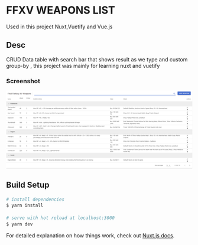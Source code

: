 # FFXV WEAPONS LIST
Used in this project Nuxt,Vuetify and Vue.js <br>

## Desc
CRUD Data table with search bar that shows result as we type and custom group-by , this project was mainly for learning nuxt and vuetify

### Screenshot
![ScreenShot](https://github.com/littlenines/nuxt-vuetify-FFXV-weapons-list/blob/778701c5b2a902b9b051bc8e59f507452c0a74db/App_Look_Pictures/ffxv.png)
## Build Setup

```bash
# install dependencies
$ yarn install

# serve with hot reload at localhost:3000
$ yarn dev

```

For detailed explanation on how things work, check out [Nuxt.js docs](https://nuxtjs.org). <br><br>

